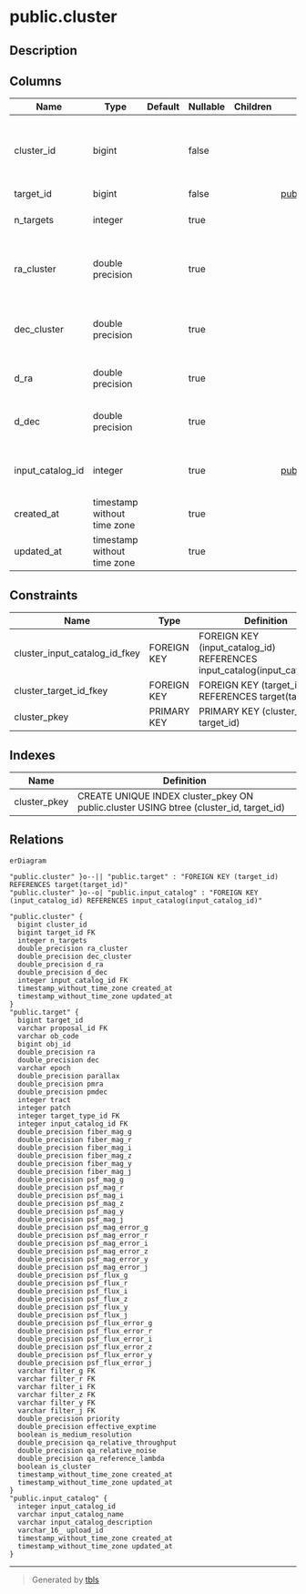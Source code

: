 # public.cluster

## Description

## Columns

| Name | Type | Default | Nullable | Children | Parents | Comment |
| ---- | ---- | ------- | -------- | -------- | ------- | ------- |
| cluster_id | bigint |  | false |  |  | Unique identifier of clusters found at duplication checking |
| target_id | bigint |  | false |  | [public.target](public.target.md) |  |
| n_targets | integer |  | true |  |  | Number of targets in the cluster |
| ra_cluster | double precision |  | true |  |  | Mean RA of targets in the cluster (ICRS, degree) |
| dec_cluster | double precision |  | true |  |  | Mean Dec of targets in the cluster (ICRS, degree) |
| d_ra | double precision |  | true |  |  | RA(target) - RA(cluster) (degree) |
| d_dec | double precision |  | true |  |  | Dec(target) - Dec(cluster) (degree) |
| input_catalog_id | integer |  | true |  | [public.input_catalog](public.input_catalog.md) | Input catalog ID from the input_catalog table |
| created_at | timestamp without time zone |  | true |  |  | UTC |
| updated_at | timestamp without time zone |  | true |  |  | UTC |

## Constraints

| Name | Type | Definition |
| ---- | ---- | ---------- |
| cluster_input_catalog_id_fkey | FOREIGN KEY | FOREIGN KEY (input_catalog_id) REFERENCES input_catalog(input_catalog_id) |
| cluster_target_id_fkey | FOREIGN KEY | FOREIGN KEY (target_id) REFERENCES target(target_id) |
| cluster_pkey | PRIMARY KEY | PRIMARY KEY (cluster_id, target_id) |

## Indexes

| Name | Definition |
| ---- | ---------- |
| cluster_pkey | CREATE UNIQUE INDEX cluster_pkey ON public.cluster USING btree (cluster_id, target_id) |

## Relations

```mermaid
erDiagram

"public.cluster" }o--|| "public.target" : "FOREIGN KEY (target_id) REFERENCES target(target_id)"
"public.cluster" }o--o| "public.input_catalog" : "FOREIGN KEY (input_catalog_id) REFERENCES input_catalog(input_catalog_id)"

"public.cluster" {
  bigint cluster_id
  bigint target_id FK
  integer n_targets
  double_precision ra_cluster
  double_precision dec_cluster
  double_precision d_ra
  double_precision d_dec
  integer input_catalog_id FK
  timestamp_without_time_zone created_at
  timestamp_without_time_zone updated_at
}
"public.target" {
  bigint target_id
  varchar proposal_id FK
  varchar ob_code
  bigint obj_id
  double_precision ra
  double_precision dec
  varchar epoch
  double_precision parallax
  double_precision pmra
  double_precision pmdec
  integer tract
  integer patch
  integer target_type_id FK
  integer input_catalog_id FK
  double_precision fiber_mag_g
  double_precision fiber_mag_r
  double_precision fiber_mag_i
  double_precision fiber_mag_z
  double_precision fiber_mag_y
  double_precision fiber_mag_j
  double_precision psf_mag_g
  double_precision psf_mag_r
  double_precision psf_mag_i
  double_precision psf_mag_z
  double_precision psf_mag_y
  double_precision psf_mag_j
  double_precision psf_mag_error_g
  double_precision psf_mag_error_r
  double_precision psf_mag_error_i
  double_precision psf_mag_error_z
  double_precision psf_mag_error_y
  double_precision psf_mag_error_j
  double_precision psf_flux_g
  double_precision psf_flux_r
  double_precision psf_flux_i
  double_precision psf_flux_z
  double_precision psf_flux_y
  double_precision psf_flux_j
  double_precision psf_flux_error_g
  double_precision psf_flux_error_r
  double_precision psf_flux_error_i
  double_precision psf_flux_error_z
  double_precision psf_flux_error_y
  double_precision psf_flux_error_j
  varchar filter_g FK
  varchar filter_r FK
  varchar filter_i FK
  varchar filter_z FK
  varchar filter_y FK
  varchar filter_j FK
  double_precision priority
  double_precision effective_exptime
  boolean is_medium_resolution
  double_precision qa_relative_throughput
  double_precision qa_relative_noise
  double_precision qa_reference_lambda
  boolean is_cluster
  timestamp_without_time_zone created_at
  timestamp_without_time_zone updated_at
}
"public.input_catalog" {
  integer input_catalog_id
  varchar input_catalog_name
  varchar input_catalog_description
  varchar_16_ upload_id
  timestamp_without_time_zone created_at
  timestamp_without_time_zone updated_at
}
```

---

> Generated by [tbls](https://github.com/k1LoW/tbls)

